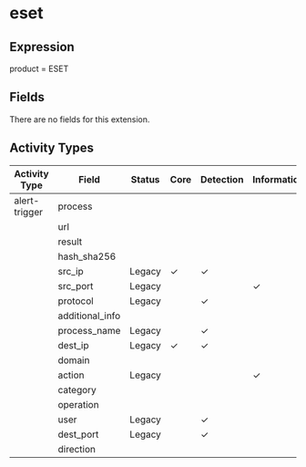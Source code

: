 eset
====

Expression
----------

product = ESET

Fields
------

There are no fields for this extension.

Activity Types
--------------

| Activity Type | Field           | Status | Core     | Detection | Informational |
| ------------- | --------------- | ------ | -------- | --------- | ------------- |
| alert-trigger | process         |        |          |           |               |
|               | url             |        |          |           |               |
|               | result          |        |          |           |               |
|               | hash_sha256     |        |          |           |               |
|               | src_ip          | Legacy | &#10003; | &#10003;  |               |
|               | src_port        | Legacy |          |           | &#10003;      |
|               | protocol        | Legacy |          | &#10003;  |               |
|               | additional_info |        |          |           |               |
|               | process_name    | Legacy |          | &#10003;  |               |
|               | dest_ip         | Legacy | &#10003; | &#10003;  |               |
|               | domain          |        |          |           |               |
|               | action          | Legacy |          |           | &#10003;      |
|               | category        |        |          |           |               |
|               | operation       |        |          |           |               |
|               | user            | Legacy |          | &#10003;  |               |
|               | dest_port       | Legacy |          | &#10003;  |               |
|               | direction       |        |          |           |               |

